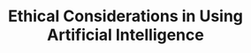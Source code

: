 ---
dual: True
name1: Emily Ramond
email1: With questions for industry partners, email Suraj
photo1: assets/images/emily-ramond.png
website1: https://www.linkedin.com/in/emily-ramond/

name2: Greg Thein
# email2: gthein@deloitte.com
photo2: assets/images/greg.jpeg
website2: https://www.linkedin.com/in/gregorythein/ 

domain: A10
title: Ethical Considerations in Using Artificial Intelligence
bio: "Greg completed his undergraduate studies at HDSI in 2021, where he was an active member of the ERC community. His capstone project centered around Alzheimer's gene analysis. After graduating, Greg joined Deloitte as a Business Technology Analyst, where he engages in diverse tasks encompassing data management, analytics, and dashboarding for various clients. In his free time, Greg loves to travel, explore new restaurants and bakeries, and play sports/working out (tennis, swimming, and snowboarding).

As the AI space grows and evolves, Greg is passionate about ensuring products and models are built with ethical considerations in mind, allowing for greater data driven and technological integrations within society. 

Emily completed her undergraduate studies at HDSI in 2022, where she was an active member of Marshall College. Her capstone project centered around causal inference. Post-graduation, Emily joined Deloitte as a Business Technology Analyst. In this role, she engaged in diverse tasks encompassing data analytics, machine learning, and engineering for a wide array of clients. Beyond academic and professional pursuits, Emily loves crocheting, travel, snowboarding, and fostering cats.

Drawing inspiration from her coursework at Marshall College, Emily is passionate about ethical artificial intelligence. Her commitment extends to prioritizing fairness, transparency, and accountability. She is driven by her interest in leveraging the power of data science for the betterment of the world."
description: "There is a growing societal concern over the potential and real negative effects of AI, particularly in terms of fairness and explainability. This concern is considered in this course where students will study high-profile cases of algorithmic discrimination, explore different definitions and metrics of AI fairness, and understand their practical implications. The challenge lies in translating these complex concepts into real-world applications, training students to independently analyze AI fairness and explainability, and emphasizing the societal impact of these issues. The course aims to equip students with skills to assess algorithmic fairness, understand data limitations, and apply bias mitigation techniques in AI models. Students will explore the ethical dimensions of artificial intelligence (AI), with a specific focus on fairness assessments and bias mitigation. This course integrates practical workshops, case studies, include IBM AI Fairness 360 Model Overview and the evaluation of model bias using Medical Expenditure data. Through lectures, workshops, readings, and hands-on projects, students will gain an understanding of how to assess algorithmic fairness, measure fairness metrics, and identify the limitations of data in capturing fairness. They will also learn techniques for mitigating bias in AI models through pre-, in-, and post-processing. The course will emphasize real-world applications and the impact of ethical AI considerations on different stakeholders. Students will engage in replication projects and independent analyses to develop their skills in fairness assessments and bias mitigation."
summer: "Read Deloitte's Trustworthy AI Website: https://www2.deloitte.com/us/en/pages/deloitte-analytics/solutions/ethics-of-ai-framework.html

Familiarize yourself with IBM's AIF360 Demo: https://aif360.res.ibm.com/

Proficient in python (review DSC80 work - missingness, EDA, hyperparameter tuning, visualization best practices, etc)"
oldstudent: https://michael-garciaperez.github.io/DSC180B-Capstone-Project/
prerequisites: None
time: Tuesday 2-3PM, Zoom
style: "Q1 will be held in a typical classroom format. Everyone shows up to class and participates. Each student will need to present once on a reading (5 min presentation). We will have frequent class discussions and the replication project will be two groups of 5. We may have guest lecturers. 

Q2 is much more independent. We will hold one hour meets for EACH group (up to 4 people per group) once a week to check in on progress. Occasionally, we will have additional office hours as needed. You will be completing a project start to finish - from picking domain and gathering data to creating a report and website to present. We cannot guarantee we have knowledge in the domain - so be prepared to do research. We will be on Discord and present throughout the entire process."
seats: 10
tag: Fairness and Causal Inference
industry: Deloitte
---